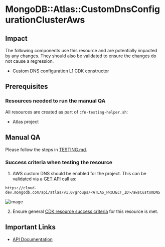 # MongoDB::Atlas::CustomDnsConfigurationClusterAws

## Impact 
The following components use this resource and are potentially impacted by any changes. They should also be validated to ensure the changes do not cause a regression.
 - Custom DNS configuration L1 CDK constructor


## Prerequisites 
### Resources needed to run the manual QA
All resources are created as part of `cfn-testing-helper.sh`:

- Atlas project

## Manual QA
Please follow the steps in [TESTING.md](../../../TESTING.md.md).


### Success criteria when testing the resource
1. AWS custom DNS should be enabled for the project. This can be validated via a [GET API](https://www.mongodb.com/docs/atlas/reference/api-resources-spec/#tag/AWS-Clusters-DNS/operation/getAWSCustomDNS) call as:
```
https://cloud-dev.mongodb.com/api/atlas/v1.0/groups/<ATLAS_PROJECT_ID>/awsCustomDNS
```

![image](https://user-images.githubusercontent.com/122359335/227661815-d48398a9-aaa3-4978-9de4-736acab6ddf8.png)

2. Ensure general [CDK resource success criteria](../../../TESTING.md#success-criteria-when-testing-the-resource) for this resource is met.


## Important Links
- [API Documentation](https://www.mongodb.com/docs/atlas/reference/api-resources-spec/#tag/AWS-Clusters-DNS/operation/toggleAWSCustomDNS)

